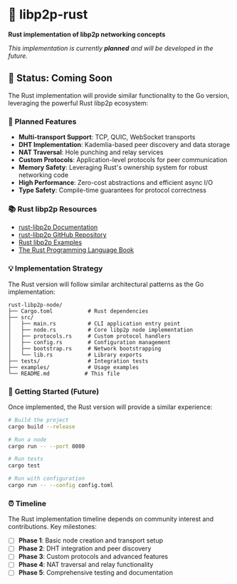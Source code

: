 # 🦀 libp2p-rust

**Rust implementation of libp2p networking concepts**

*This implementation is currently **planned** and will be developed in the future.*

## 🚧 Status: Coming Soon

The Rust implementation will provide similar functionality to the Go version, leveraging the powerful Rust libp2p ecosystem:

### 🎯 **Planned Features**

- **Multi-transport Support**: TCP, QUIC, WebSocket transports
- **DHT Implementation**: Kademlia-based peer discovery and data storage
- **NAT Traversal**: Hole punching and relay services
- **Custom Protocols**: Application-level protocols for peer communication
- **Memory Safety**: Leveraging Rust's ownership system for robust networking code
- **High Performance**: Zero-cost abstractions and efficient async I/O
- **Type Safety**: Compile-time guarantees for protocol correctness

### 📚 **Rust libp2p Resources**

- [rust-libp2p Documentation](https://docs.rs/libp2p/)
- [rust-libp2p GitHub Repository](https://github.com/libp2p/rust-libp2p)
- [Rust libp2p Examples](https://github.com/libp2p/rust-libp2p/tree/master/examples)
- [The Rust Programming Language Book](https://doc.rust-lang.org/book/)

### 💡 **Implementation Strategy**

The Rust version will follow similar architectural patterns as the Go implementation:

```
rust-libp2p-node/
├── Cargo.toml           # Rust dependencies
├── src/
│   ├── main.rs          # CLI application entry point  
│   ├── node.rs          # Core libp2p node implementation
│   ├── protocols.rs     # Custom protocol handlers
│   ├── config.rs        # Configuration management
│   ├── bootstrap.rs     # Network bootstrapping
│   └── lib.rs           # Library exports
├── tests/               # Integration tests
├── examples/            # Usage examples
└── README.md           # This file
```

### 🚀 **Getting Started (Future)**

Once implemented, the Rust version will provide a similar experience:

```bash
# Build the project
cargo build --release

# Run a node
cargo run -- --port 8080

# Run tests
cargo test

# Run with configuration
cargo run -- --config config.toml
```

### ⏰ **Timeline**

The Rust implementation timeline depends on community interest and contributions. Key milestones:

- [ ] **Phase 1**: Basic node creation and transport setup
- [ ] **Phase 2**: DHT integration and peer discovery  
- [ ] **Phase 3**: Custom protocols and advanced features
- [ ] **Phase 4**: NAT traversal and relay functionality
- [ ] **Phase 5**: Comprehensive testing and documentation
